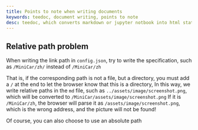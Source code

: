 ```yaml
---
title: Points to note when writing documents
keywords: teedoc, document writing, points to note
desc: teedoc, which converts markdown or jupyter notbook into html static web pages, introduces the points to note when writing documents with teedoc
---
```



## Relative path problem

When writing the link path in `config.json`, try to write the specification, such as `/MiniCar/zh/` instead of `/MiniCar/zh`

That is, if the corresponding path is not a file, but a directory, you must add a `/` at the end to let the browser know that this is a directory,
In this way, we write relative paths in the `md` file, such as `../assets/image/screenshot.png`, which will be converted to `/MiniCar/assets/image/screenshot.png`
If it is `/MiniCar/zh`, the browser will parse it as `/assets/image/screenshot.png`, which is the wrong address, and the picture will not be found!

Of course, you can also choose to use an absolute path
